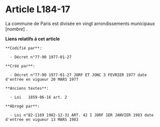 # Article L184-17

La commune de Paris est divisée en vingt arrondissements municipaux [*nombre*] .

**Liens relatifs à cet article**

	**Codifié par**:

	  - Décret n°77-90 1977-01-27

	**Créé par**:

	  - Décret n°77-90 1977-01-27 JORF ET JONC 3 FEVRIER 1977 date d'entrée en vigueur 20 MARS 1977

	**Anciens textes**:

	  - Loi   1859-06-16 art. 2

	**Abrogé par**:

	  - Loi n°82-1169 1982-12-31 ART. 42 I JORF 1ER JANVIER 1983 date d'entrée en vigueur 13 MARS 1983
